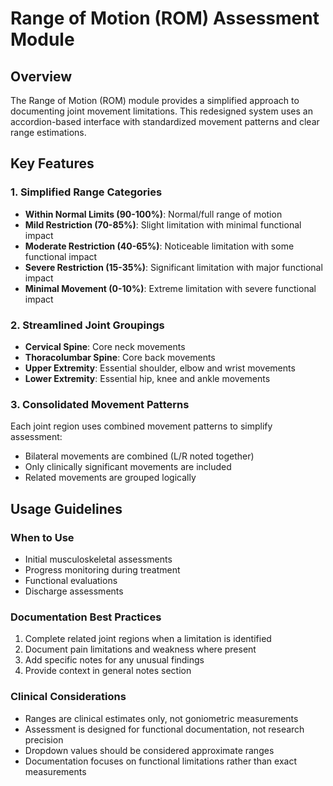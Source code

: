 # Range of Motion (ROM) Assessment Module

## Overview
The Range of Motion (ROM) module provides a simplified approach to documenting joint movement limitations. This redesigned system uses an accordion-based interface with standardized movement patterns and clear range estimations.

## Key Features

### 1. Simplified Range Categories
- **Within Normal Limits (90-100%)**: Normal/full range of motion
- **Mild Restriction (70-85%)**: Slight limitation with minimal functional impact
- **Moderate Restriction (40-65%)**: Noticeable limitation with some functional impact
- **Severe Restriction (15-35%)**: Significant limitation with major functional impact
- **Minimal Movement (0-10%)**: Extreme limitation with severe functional impact

### 2. Streamlined Joint Groupings
- **Cervical Spine**: Core neck movements
- **Thoracolumbar Spine**: Core back movements
- **Upper Extremity**: Essential shoulder, elbow and wrist movements
- **Lower Extremity**: Essential hip, knee and ankle movements

### 3. Consolidated Movement Patterns
Each joint region uses combined movement patterns to simplify assessment:
- Bilateral movements are combined (L/R noted together)
- Only clinically significant movements are included
- Related movements are grouped logically

## Usage Guidelines

### When to Use
- Initial musculoskeletal assessments
- Progress monitoring during treatment
- Functional evaluations
- Discharge assessments

### Documentation Best Practices
1. Complete related joint regions when a limitation is identified
2. Document pain limitations and weakness where present
3. Add specific notes for any unusual findings
4. Provide context in general notes section

### Clinical Considerations
- Ranges are clinical estimates only, not goniometric measurements
- Assessment is designed for functional documentation, not research precision
- Dropdown values should be considered approximate ranges
- Documentation focuses on functional limitations rather than exact measurements